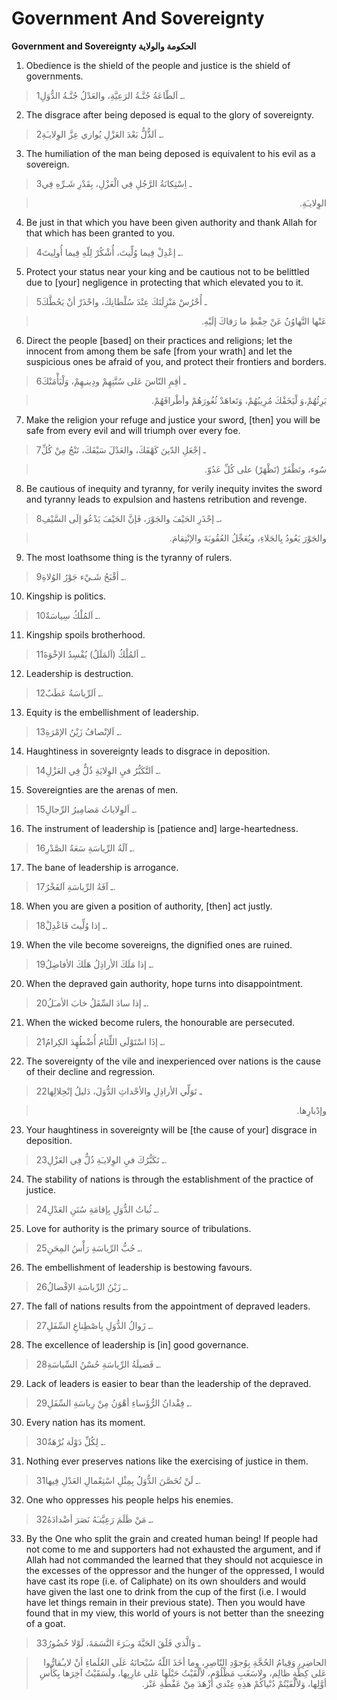 Government And Sovereignty
==========================

**Government and Sovereignty الحكومة والولاية**

1. Obedience is the shield of the people and justice is the shield of
governments.

> 1ـ اَلطّاعَةُ جُنَّـةُ الرَعِيَّةِ، والعَدْلُ جُنَّـةُ الدُّوَلِ.

2. The disgrace after being deposed is equal to the glory of
sovereignty.

> 2ـ اَلذُّلُّ بَعْدَ العَزْلِ يُوازي عِزَّ الوِلايـَةِ.

3. The humiliation of the man being deposed is equivalent to his evil as
a sovereign.

> 3ـ اِسْتِكانَةُ الرَّجُلِ فِي الْعَزْلِ، بِقَدْرِ شَـرِّهِ فِي
<blockquote dir="rtl">
  <p>
الوِلايـَةِ.
  </p>
</blockquote>

4. Be just in that which you have been given authority and thank Allah
for that which has been granted to you.

> 4ـ إعْدِلْ فِيما وُلِّيتَ، أُشْكُرْ لِلّهِ فِيما أُولِيتَ.

5. Protect your status near your king and be cautious not to be
belittled due to [your] negligence in protecting that which elevated you
to it.

> 5ـ أُحْرُسْ مَنْزِلَتَكَ عِنْدَ سُلْطانِكَ، واحْذَرْ أنْ يَحُطَّكَ
<blockquote dir="rtl">
  <p>
عَنْها التَّهاوُنُ عَنْ حِفْظِ ما رَقاكَ إلَيْهِ.
  </p>
</blockquote>

6. Direct the people [based] on their practices and religions; let the
innocent from among them be safe [from your wrath] and let the
suspicious ones be afraid of you, and protect their frontiers and
borders.

> 6ـ أقِمِ النّاسَ عَلى سُنَّتِهِمْ ودِينـِهِمْ، وَلْيَأْمَنْكَ
<blockquote dir="rtl">
  <p>
بَرِئُهُمْ،وَ لْيَخَفْكَ مُرِيبُهُمْ، وَتَعاهَدْ ثُغُورَهُمْ
وأطْرافَهُمْ.
  </p>
</blockquote>

7. Make the religion your refuge and justice your sword, [then] you will
be safe from every evil and will triumph over every foe.

> 7ـ إجْعَلِ الدّينَ كَهْفَكَ، والعَدْلَ سَيْفَكَ، تَنْجُ مِنْ كُلِّ
<blockquote dir="rtl">
  <p>
سُوء، وتَظْفَرْ (تَظْهَرْ) على كُلِّ عَدُوّ.
  </p>
</blockquote>

8. Be cautious of inequity and tyranny, for verily inequity invites the
sword and tyranny leads to expulsion and hastens retribution and
revenge.

> 8ـ إحْذَرِ الحَيْفَ والجَوْرَ، فَإنَّ الحَيْفَ يَدْعُو إلَى السَّيْفِ،
<blockquote dir="rtl">
  <p>
والجَوْرَ يَعُودُ بِالجَلاءِ، ويُعَجِّلُ العُقُوبَةَ والإنْتِقامَ.
  </p>
</blockquote>

9. The most loathsome thing is the tyranny of rulers.

> 9ـ أقْبَحُ شَـيْء جَوْرُ الوُلاةِ.

10. Kingship is politics.

> 10ـ اَلمُلْكُ سِياسَةٌ.

11. Kingship spoils brotherhood.

> 11ـ اَلمُلْكُ (اَلمَلَلُ) يُفْسِدُ الإخْوَةَ.

12. Leadership is destruction.

> 12ـ اَلرِّياسَةُ عَطَبٌ.

13. Equity is the embellishment of leadership.

> 13ـ اَلإنْصافُ زَيْنُ الإمْرَةِ.

14. Haughtiness in sovereignty leads to disgrace in deposition.

> 14ـ اَلتَّكَبُّرُ فيِ الوِلايَةِ ذُلٌّ فِي العَزْلِ.

15. Sovereignties are the arenas of men.

> 15ـ اَلوِلاياتُ مَضامِيرُ الرِّجالِ.

16. The instrument of leadership is [patience and] large-heartedness.

> 16ـ آلَةُ الرِّياسَةِ سَعَةُ الصَّدْرِ.

17. The bane of leadership is arrogance.

> 17ـ آفَةُ الرِّياسَةِ اَلفَخْرُ.

18. When you are given a position of authority, [then] act justly.

> 18ـ إذا وُلِّيتَ فَاعْدِلْ.

19. When the vile become sovereigns, the dignified ones are ruined.

> 19ـ إذا مَلَكَ الأراذِلُ هَلَكَ الأفاضِلُ.

20. When the depraved gain authority, hope turns into disappointment.

> 20ـ إذا سادَ السِّفَلُ خابَ الأمـَلُ.

21. When the wicked become rulers, the honourable are persecuted.

> 21ـ إذَا اسْتَوْلَى اللِّئامُ أُضْطُهِدَ الكِرامُ.

22. The sovereignty of the vile and inexperienced over nations is the
cause of their decline and regression.

> 22ـ تَوَلِّي الأراذِلِ والأحْداثِ الدُّوَلَ، دَليلُ إنْحِلالِها
<blockquote dir="rtl">
  <p>
وإدْبارِها.
  </p>
</blockquote>

23. Your haughtiness in sovereignty will be [the cause of your] disgrace
in deposition.

> 23ـ تَكَبُّرُكَ فيِ الوِلايـَةِ ذُلٌّ فِي العَزْلِ.

24. The stability of nations is through the establishment of the
practice of justice.

> 24ـ ثُباتُ الدُّوَلِ بِإقامَةِ سُنَنِ العَدْلِ.

25. Love for authority is the primary source of tribulations.

> 25ـ حُبُّ الرِّياسَةِ رَأْسُ المِحَنِ.

26. The embellishment of leadership is bestowing favours.

> 26ـ زَيْنُ الرِّياسَةِ الإفْضالُ.

27. The fall of nations results from the appointment of depraved
leaders.

> 27ـ زَوالُ الدُّوَلِ بِاصْطِناعِ السِّفَلِ.

28. The excellence of leadership is [in] good governance.

> 28ـ فَضيلَةُ الرِّياسَةِ حُسْنُ السِّياسَةِ.

29. Lack of leaders is easier to bear than the leadership of the
depraved.

> 29ـ فِقْدانُ الرُّؤَساءِ أهْوَنُ مِنْ رِياسَةِ السِّفَلِ.

30. Every nation has its moment.

> 30ـ لِكُلِّ دَوْلَة بُرْهَةٌ.

31. Nothing ever preserves nations like the exercising of justice in
them.

> 31ـ لَنْ تُحَصَّنَ الدُّوَلُ بِمِثْلِ اسْتِعْمالِ العَدْلِ فِيها.

32. One who oppresses his people helps his enemies.

> 32ـ مَنْ ظَلَمَ رَعِيَّتـَهُ نَصَرَ أضْدادَهُ.

33. By the One who split the grain and created human being! If people
had not come to me and supporters had not exhausted the argument, and if
Allah had not commanded the learned that they should not acquiesce in
the excesses of the oppressor and the hunger of the oppressed, I would
have cast its rope (i.e. of Caliphate) on its own shoulders and would
have given the last one to drink from the cup of the first (i.e. I would
have let things remain in their previous state). Then you would have
found that in my view, this world of yours is not better than the
sneezing of a goat.

> 33ـ وَالَّذي فَلَقَ الحَبَّةَ وبـَرَءَ النَّسَمَةَ، لَوْلا حُضُورُ
<blockquote dir="rtl">
  <p>
الحاضِرِ، وَقِيامُ الحُجَّةِ بِوُجوْدِ النّاصِرِ، وما أخَذَ اللّهُ
سُبْحانَهُ عَلَى العُلَماءِ أنْ لايـُقارُّوا عَلى كِظَّةِ ظالِم،
ولاسَغَبِ مَظْلُوْم، لألْقَيْتُ حَبْلَها عَلى غارِبِها، ولَسَقَيْتُ
آخِرَها بِكَأْسِ أوَّلِها، وَلألْفَيْتُمْ دُنْياكُمْ هذِهِ عِنْدي
أزْهَدَ مِنْ عَفْطَةِ عَنْز.
  </p>
</blockquote>


